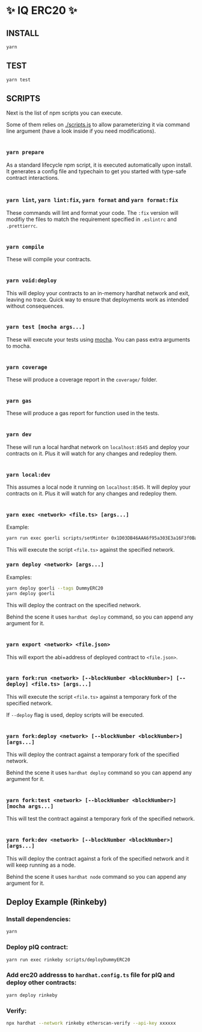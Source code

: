 # ✨ IQ ERC20 ✨

## INSTALL

```bash
yarn
```

## TEST

```bash
yarn test
```

## SCRIPTS

Next is the list of npm scripts you can execute.

Some of them relies on [./scripts.js](./scripts.js) to allow parameterizing it via command line argument (have a look inside if you need modifications).
<br/><br/>

### `yarn prepare`

As a standard lifecycle npm script, it is executed automatically upon install. It generates a config file and typechain to get you started with type-safe contract interactions.
<br/><br/>

### `yarn lint`, `yarn lint:fix`, `yarn format` and `yarn format:fix`

These commands will lint and format your code. The `:fix` version will modifiy the files to match the requirement specified in `.eslintrc` and `.prettierrc`.
<br/><br/>

### `yarn compile`

These will compile your contracts.
<br/><br/>

### `yarn void:deploy`

This will deploy your contracts to an in-memory hardhat network and exit, leaving no trace. Quick way to ensure that deployments work as intended without consequences.
<br/><br/>

### `yarn test [mocha args...]`

These will execute your tests using [mocha](https://mochajs.org/). You can pass extra arguments to mocha.
<br/><br/>

### `yarn coverage`

These will produce a coverage report in the `coverage/` folder.
<br/><br/>

### `yarn gas`

These will produce a gas report for function used in the tests.
<br/><br/>

### `yarn dev`

These will run a local hardhat network on `localhost:8545` and deploy your contracts on it. Plus it will watch for any changes and redeploy them.
<br/><br/>

### `yarn local:dev`

This assumes a local node it running on `localhost:8545`. It will deploy your contracts on it. Plus it will watch for any changes and redeploy them.
<br/><br/>

### `yarn exec <network> <file.ts> [args...]`

Example:<br/>

```bash
yarn run exec goerli scripts/setMinter 0x1D03DB46AAA6f95a303E3a16F3f0Ba2F78c60F54
```

This will execute the script `<file.ts>` against the specified network.
<br/>

### `yarn deploy <network> [args...]`

Examples:<br/>

```bash
yarn deploy goerli --tags DummyERC20
yarn deploy goerli
```

This will deploy the contract on the specified network.

Behind the scene it uses `hardhat deploy` command, so you can append any argument for it.
<br/><br/>

### `yarn export <network> <file.json>`

This will export the abi+address of deployed contract to `<file.json>`.
<br/><br/>

### `yarn fork:run <network> [--blockNumber <blockNumber>] [--deploy] <file.ts> [args...]`

This will execute the script `<file.ts>` against a temporary fork of the specified network.

If `--deploy` flag is used, deploy scripts will be executed.
<br/><br/>

### `yarn fork:deploy <network> [--blockNumber <blockNumber>] [args...]`

This will deploy the contract against a temporary fork of the specified network.

Behind the scene it uses `hardhat deploy` command so you can append any argument for it.
<br/><br/>

### `yarn fork:test <network> [--blockNumber <blockNumber>] [mocha args...]`

This will test the contract against a temporary fork of the specified network.
<br/><br/>

### `yarn fork:dev <network> [--blockNumber <blockNumber>] [args...]`

This will deploy the contract against a fork of the specified network and it will keep running as a node.

Behind the scene it uses `hardhat node` command so you can append any argument for it.

## **Deploy Example** (Rinkeby)

### Install dependencies:

```bash
yarn
```

### Deploy pIQ contract:

```bash
yarn run exec rinkeby scripts/deployDummyERC20
```

### Add erc20 addresss to `hardhat.config.ts` file for pIQ and deploy other contracts:

```bash
yarn deploy rinkeby
```

### Verify:

```bash
npx hardhat --network rinkeby etherscan-verify --api-key xxxxxx
```
